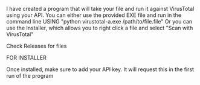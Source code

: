 I have created a program that will take your file and run it against VirusTotal using your API.
You can either use the provided EXE file and run in the command line USING "python virustotal-a.exe /path/to/file.file"
Or you can use the Installer, which allows you to right click a file and select "Scan with VirusTotal"

Check Releases for files


FOR INSTALLER

Once installed, make sure to add your API key. It will request this in the first run of the program
